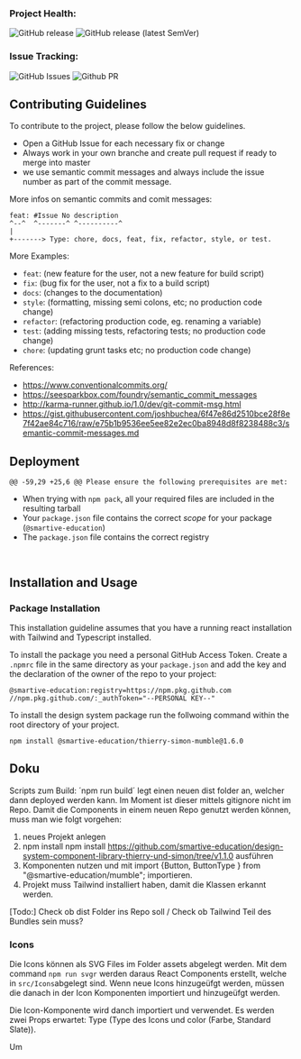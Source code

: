 ### Project Health:

![GitHub release](https://img.shields.io/github/actions/workflow/status/smartive-education/design-system-component-library-thierry-und-simon/release.yml?label=Release%20Component%20Library)
![GitHub release (latest SemVer)](https://img.shields.io/github/actions/workflow/status/smartive-education/design-system-component-library-thierry-und-simon/storybook.yml?label=Deploy%20Storybook)

### Issue Tracking:

![GitHub Issues](https://img.shields.io/github/issues/smartive-education/design-system-component-library-thierry-und-simon)
![Github PR](https://img.shields.io/github/issues-pr/smartive-education/design-system-component-library-thierry-und-simon)

## Contributing Guidelines

To contribute to the project, please follow the below guidelines.

- Open a GitHub Issue for each necessary fix or change
- Always work in your own branche and create pull request if ready to merge into master
- we use semantic commit messages and always include the issue number as part of the commit message.

More infos on semantic commits and comit messages:

```
feat: #Issue No description
^--^  ^-------^ ^----------^
|
+-------> Type: chore, docs, feat, fix, refactor, style, or test.
```

More Examples:

- `feat`: (new feature for the user, not a new feature for build script)
- `fix`: (bug fix for the user, not a fix to a build script)
- `docs`: (changes to the documentation)
- `style`: (formatting, missing semi colons, etc; no production code change)
- `refactor`: (refactoring production code, eg. renaming a variable)
- `test`: (adding missing tests, refactoring tests; no production code change)
- `chore`: (updating grunt tasks etc; no production code change)

References:

- https://www.conventionalcommits.org/
- https://seesparkbox.com/foundry/semantic_commit_messages
- http://karma-runner.github.io/1.0/dev/git-commit-msg.html
- https://gist.githubusercontent.com/joshbuchea/6f47e86d2510bce28f8e7f42ae84c716/raw/e75b1b9536ee5ee82e2ec0ba8948d8f8238488c3/semantic-commit-messages.md

## Deployment

    @@ -59,29 +25,6 @@ Please ensure the following prerequisites are met:

- When trying with `npm pack`, all your required files are included in the resulting tarball
- Your `package.json` file contains the correct _scope_ for your package (`@smartive-education`)
- The `package.json` file contains the correct registry
<pre>

</pre>

## Installation and Usage

### Package Installation

This installation guideline assumes that you have a running react installation with Tailwind and Typescript installed.

To install the package you need a personal GitHub Access Token. Create a `.npmrc` file in the same directory as your `package.json` and add the key and the declaration of the owner of the repo to your project:

```
@smartive-education:registry=https://npm.pkg.github.com
//npm.pkg.github.com/:_authToken="--PERSONAL KEY--"
```

To install the design system package run the follwoing command within the root directory of your project.

```
npm install @smartive-education/thierry-simon-mumble@1.6.0
```

## Doku

Scripts zum Build:
´npm run build´ legt einen neuen dist folder an, welcher dann deployed werden kann. Im Moment ist dieser mittels gitignore nicht im Repo. Damit die Components in einem neuen Repo genutzt werden können, muss man wie folgt vorgehen:

1. neues Projekt anlegen
2. npm install npm install https://github.com/smartive-education/design-system-component-library-thierry-und-simon/tree/v1.1.0 ausführen
3. Komponenten nutzen und mit import {Button, ButtonType } from "@smartive-education/mumble"; importieren.
4. Projekt muss Tailwind installiert haben, damit die Klassen erkannt werden.

[Todo:] Check ob dist Folder ins Repo soll / Check ob Tailwind Teil des Bundles sein muss?

### Icons

Die Icons können als SVG Files im Folder assets abgelegt werden. Mit dem command `npm run svgr` werden daraus React Components erstellt, welche in `src/Icons`abgelegt sind. Wenn neue Icons hinzugeüfgt werden, müssen die danach in der Icon Komponenten importiert und hinzugeüfgt werden.

Die Icon-Komponente wird danch importiert und verwendet. Es werden zwei Props erwartet: Type (Type des Icons und color (Farbe, Standard Slate)).

Um
